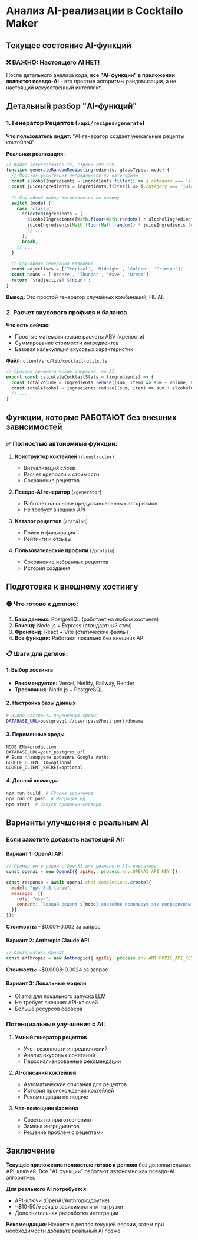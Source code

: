 # Анализ AI-реализации в Cocktailo Maker

## Текущее состояние AI-функций

### ❌ **ВАЖНО: Настоящего AI НЕТ!**

После детального анализа кода, **все "AI-функции" в приложении являются псевдо-AI** - это простые алгоритмы рандомизации, а не настоящий искусственный интеллект.

## Детальный разбор "AI-функций"

### 1. Генератор Рецептов (`/api/recipes/generate`)

**Что пользователь видит:** "AI-генератор создает уникальные рецепты коктейлей"

**Реальная реализация:**
```javascript
// Файл: server/routes.ts, строки 299-379
function generateRandomRecipe(ingredients, glassTypes, mode) {
  // Простая фильтрация ингредиентов по категориям
  const alcoholIngredients = ingredients.filter(i => i.category === 'alcohol');
  const juiceIngredients = ingredients.filter(i => i.category === 'juice');
  
  // Случайный выбор ингредиентов по режиму
  switch (mode) {
    case 'classic':
      selectedIngredients = [
        alcoholIngredients[Math.floor(Math.random() * alcoholIngredients.length)],
        juiceIngredients[Math.floor(Math.random() * juiceIngredients.length)],
        // ...
      ];
      break;
    // ...
  }
  
  // Случайная генерация названий
  const adjectives = ['Tropical', 'Midnight', 'Golden', 'Crimson'];
  const nouns = ['Breeze', 'Thunder', 'Wave', 'Dream'];
  return `${adjective} ${noun}`;
}
```

**Вывод:** Это простой генератор случайных комбинаций, НЕ AI.

### 2. Расчет вкусового профиля и баланса

**Что есть сейчас:** 
- Простые математические расчеты ABV (крепости)
- Суммирование стоимости ингредиентов
- Базовая калькуляция вкусовых характеристик

**Файл:** `client/src/lib/cocktail-utils.ts`

```javascript
// Простые арифметические операции, не AI
export const calculateCocktailStats = (ingredients) => {
  const totalVolume = ingredients.reduce((sum, item) => sum + volume, 0);
  const totalAlcohol = ingredients.reduce((sum, item) => sum + alcoholContent, 0);
  // ...
}
```

## Функции, которые РАБОТАЮТ без внешних зависимостей

### ✅ Полностью автономные функции:

1. **Конструктор коктейлей** (`/constructor`)
   - Визуализация слоев
   - Расчет крепости и стоимости
   - Сохранение рецептов

2. **Псевдо-AI генератор** (`/generator`)
   - Работает на основе предустановленных алгоритмов
   - Не требует внешних API

3. **Каталог рецептов** (`/catalog`)
   - Поиск и фильтрация
   - Рейтинги и отзывы

4. **Пользовательские профили** (`/profile`)
   - Сохранение избранных рецептов
   - История создания

## Подготовка к внешнему хостингу

### 🟢 Что готово к деплою:

1. **База данных:** PostgreSQL (работает на любом хостинге)
2. **Бэкенд:** Node.js + Express (стандартный стек)
3. **Фронтенд:** React + Vite (статические файлы)
4. **Все функции:** Работают локально без внешних API

### 📋 Шаги для деплоя:

#### 1. Выбор хостинга
- **Рекомендуется:** Vercel, Netlify, Railway, Render
- **Требования:** Node.js + PostgreSQL

#### 2. Настройка базы данных
```bash
# Нужно настроить переменную среды:
DATABASE_URL=postgresql://user:pass@host:port/dbname
```

#### 3. Переменные среды
```env
NODE_ENV=production
DATABASE_URL=your_postgres_url
# Если планируете добавить Google Auth:
GOOGLE_CLIENT_ID=optional
GOOGLE_CLIENT_SECRET=optional
```

#### 4. Деплой команды
```bash
npm run build  # Сборка фронтенда
npm run db:push  # Миграция БД
npm start  # Запуск продакшн-сервера
```

## Варианты улучшения с реальным AI

### Если захотите добавить настоящий AI:

#### Вариант 1: OpenAI API
```javascript
// Пример интеграции с OpenAI для реального AI-генератора
const openai = new OpenAI({ apiKey: process.env.OPENAI_API_KEY });

const response = await openai.chat.completions.create({
  model: "gpt-3.5-turbo",
  messages: [{
    role: "user", 
    content: `Создай рецепт ${mode} коктейля используя эти ингредиенты: ${ingredients}`
  }]
});
```
**Стоимость:** ~$0.001-0.002 за запрос

#### Вариант 2: Anthropic Claude API
```javascript
// Альтернатива OpenAI
const anthropic = new Anthropic({ apiKey: process.env.ANTHROPIC_API_KEY });
```
**Стоимость:** ~$0.0008-0.0024 за запрос

#### Вариант 3: Локальные модели
- Ollama для локального запуска LLM
- Не требует внешних API-ключей
- Больше ресурсов сервера

### Потенциальные улучшения с AI:

1. **Умный генератор рецептов**
   - Учет сезонности и предпочтений
   - Анализ вкусовых сочетаний
   - Персонализированные рекомендации

2. **AI-описания коктейлей**
   - Автоматические описания для рецептов
   - История происхождения коктейлей
   - Рекомендации по подаче

3. **Чат-помощник бармена**
   - Советы по приготовлению
   - Замена ингредиентов
   - Решение проблем с рецептами

## Заключение

**Текущее приложение полностью готово к деплою** без дополнительных API-ключей. Все "AI-функции" работают автономно как псевдо-AI алгоритмы.

**Для реального AI потребуется:**
- API-ключи (OpenAI/Anthropic/другие)
- ~$10-50/месяц в зависимости от нагрузки
- Дополнительная разработка интеграции

**Рекомендация:** Начните с деплоя текущей версии, затем при необходимости добавьте реальный AI позже.